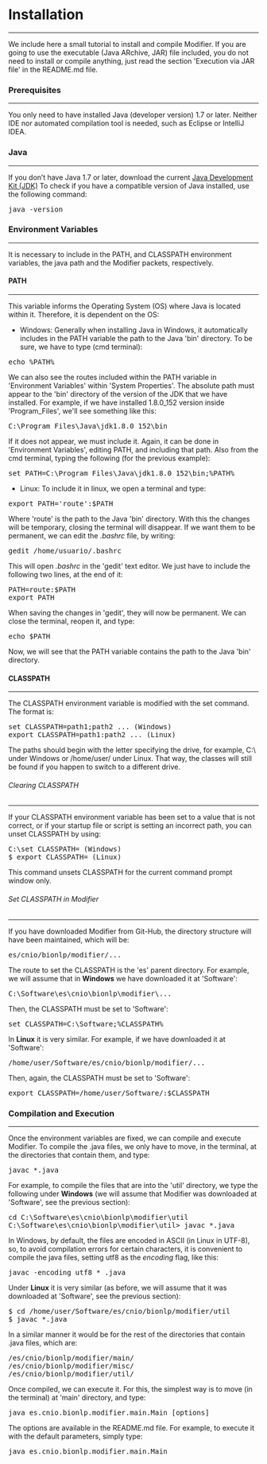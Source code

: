 # Installation
---------------------------------------
We include here a small tutorial to install and compile Modifier.
If you are going to use the executable (Java ARchive, JAR) file included, you do not need to install or compile anything, just read the section 'Execution via JAR file' in the README.md file.

### Prerequisites
-----------------
You only need to have installed Java (developer version) 1.7 or later.
Neither IDE nor automated compilation tool is needed, such as Eclipse or IntelliJ IDEA.

### Java
-----------------
If you don’t have Java 1.7 or later, download the current [Java Development Kit (JDK)](https://www.oracle.com/technetwork/java/javase/downloads/index.html)
To check if you have a compatible version of Java installed, use the following command:
<pre>
java -version
</pre>

### Environment Variables
-------------------------
It is necessary to include in the PATH, and CLASSPATH environment variables, the java path and the Modifier packets, respectively.

#### PATH
---------
This variable informs the Operating System (OS) where Java is located within it.
Therefore, it is dependent on the OS:
* Windows: Generally when installing Java in Windows, it automatically includes in the PATH variable the path to the Java 'bin' directory. To be sure, we have to type (cmd terminal):
<pre>
echo %PATH%
</pre>
We can also see the routes included within the PATH variable in 'Environment Variables' within 'System Properties'.
The absolute path must appear to the 'bin' directory of the version of the JDK that we have installed.
For example, if we have installed 1.8.0_152 version inside 'Program_Files', we'll see something like this:
<pre>
C:\Program_Files\Java\jdk1.8.0_152\bin
</pre>
If it does not appear, we must include it. Again, it can be done in 'Environment Variables', editing PATH, and including that path.
Also from the cmd terminal, typing the following (for the previous example):
<pre>
set PATH=C:\Program_Files\Java\jdk1.8.0_152\bin;%PATH%
</pre>
* Linux: To include it in linux, we open a terminal and type:
<pre>
export PATH='route':$PATH
</pre>
Where 'route' is the path to the Java 'bin' directory. With this the changes will be temporary, closing the terminal will disappear.
If we want them to be permanent, we can edit the *.bashrc* file, by writing:
<pre>
gedit /home/usuario/.bashrc
</pre>
This will open *.bashrc* in the 'gedit' text editor. We just have to include the following two lines, at the end of it:
<pre>
PATH=route:$PATH
export PATH
</pre>
When saving the changes in 'gedit', they will now be permanent. We can close the terminal, reopen it, and type:
<pre>
echo $PATH
</pre>
Now, we will see that the PATH variable contains the path to the Java 'bin' directory.


#### CLASSPATH
---------------
The CLASSPATH environment variable is modified with the set command. The format is:
<pre>
set CLASSPATH=path1;path2 ... (Windows)
export CLASSPATH=path1:path2 ... (Linux)
</pre>
The paths should begin with the letter specifying the drive, for example, C:\ under Windows or /home/user/ under Linux. 
That way, the classes will still be found if you happen to switch to a different drive. 

###### Clearing CLASSPATH
-------------------------
If your CLASSPATH environment variable has been set to a value that is not correct, or if your startup file or script is setting an incorrect path, 
you can unset CLASSPATH by using:
<pre>
C:\set CLASSPATH= (Windows)
$ export CLASSPATH= (Linux)
</pre>
This command unsets CLASSPATH for the current command prompt window only. 

###### Set CLASSPATH in Modifier
--------------------------------
If you have downloaded Modifier from Git-Hub, the directory structure will have been maintained, which will be:
<pre>
es/cnio/bionlp/modifier/...
</pre>
The route to set the CLASSPATH is the 'es' parent directory. For example, we will assume that in **Windows** we have downloaded it at 'Software':
<pre>
C:\Software\es\cnio\bionlp\modifier\...
</pre>
Then, the CLASSPATH must be set to 'Software':
<pre>
set CLASSPATH=C:\Software;%CLASSPATH%
</pre>
In **Linux** it is very similar. For example, if we have downloaded it at 'Software':
<pre>
/home/user/Software/es/cnio/bionlp/modifier/...
</pre>
Then, again, the CLASSPATH must be set to 'Software':
<pre>
export CLASSPATH=/home/user/Software/:$CLASSPATH
</pre>

### Compilation and Execution
-----------------------------
Once the environment variables are fixed, we can compile and execute Modifier.
To compile the .java files, we only have to move, in the terminal, at the directories that contain them, and type:
<pre>
javac *.java
</pre>
For example, to compile the files that are into the 'util' directory, we type the following under **Windows** (we will assume that Modifier was downloaded at 'Software', see the previous section):
<pre>
cd C:\Software\es\cnio\bionlp\modifier\util
C:\Software\es\cnio\bionlp\modifier\util> javac *.java
</pre>
In Windows, by default, the files are encoded in ASCII (in Linux in UTF-8), so, to avoid compilation errors for certain characters, it is convenient to compile the java files, setting utf8 as the *encoding* flag, like this:
<pre>
javac -encoding utf8 * .java
</pre>
Under **Linux** it is very similar (as before, we will assume that it was downloaded at 'Software', see the previous section):
<pre>
$ cd /home/user/Software/es/cnio/bionlp/modifier/util
$ javac *.java
</pre>
In a similar manner it would be for the rest of the directories that contain .java files, which are:
<pre>
/es/cnio/bionlp/modifier/main/
/es/cnio/bionlp/modifier/misc/
/es/cnio/bionlp/modifier/util/
</pre>
Once compiled, we can execute it.
For this, the simplest way is to move (in the terminal) at 'main' directory, and type:
<pre>
java es.cnio.bionlp.modifier.main.Main [options]
</pre>
The options are available in the README.md file. For example, to execute it with the default parameters, simply type:
<pre>
java es.cnio.bionlp.modifier.main.Main
</pre>














